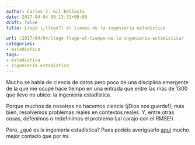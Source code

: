 ```yaml
---
author: Carlos J. Gil Bellosta
date: 2017-04-04 08:13:32+00:00
draft: false
title: Llegó (¿llegó?) el tiempo de la ingeniería estadística

url: /2017/04/04/llego-llego-el-tiempo-de-la-ingenieria-estadistica/
categories:
- estadística
tags:
- estadística
- ingeniería estadística
---
```


Mucho se habla de ciencia de datos pero poco de una disciplina emergente de la que me ocupé hace tiempo en una entrada que entre las más de 1300 que llevo no ubico: la ingeniería estadística.

Porque muchos de nosotros no hacemos ciencia (¡Dios nos guarde!); más bien, resolvemos problemas reales en contextos reales. Y, entre otras cosas, defenimos o redefinimos el problema (¡al carajo con el RMSE!).

Pero, ¿qué es la ingeniería estadística? Pues podéis averiguarlo [aquí](https://arxiv.org/pdf/1511.06013.pdf) mucho mejor contado que por mí.
